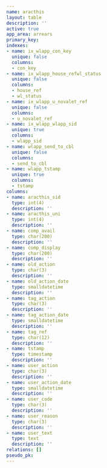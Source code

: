 ```yaml
---
name: aracthis
layout: table
description: ''
active: true
app_area: arrears
primary_key: 
indexes:
- name: ix_wlapp_con_key
  unique: false
  columns:
  - con_key
- name: ix_wlapp_house_refwl_status
  unique: false
  columns:
  - house_ref
  - wl_status
- name: ix_wlapp_u_novalet_ref
  unique: false
  columns:
  - u_novalet_ref
- name: ix_wlapp_wlapp_sid
  unique: true
  columns:
  - wlapp_sid
- name: wlapp_send_to_cbl
  unique: false
  columns:
  - send_to_cbl
- name: wlapp_tstamp
  unique: true
  columns:
  - tstamp
columns:
- name: aracthis_sid
  type: int(4)
  description: ''
- name: aracthis_uni
  type: int(4)
  description: ''
- name: comp_avail
  type: char(200)
  description: ''
- name: comp_display
  type: char(200)
  description: ''
- name: old_action
  type: char(3)
  description: ''
- name: old_action_date
  type: smalldatetime
  description: ''
- name: tag_action
  type: char(3)
  description: ''
- name: tag_action_date
  type: smalldatetime
  description: ''
- name: tag_ref
  type: char(12)
  description: ''
- name: tstamp
  type: timestamp
  description: ''
- name: user_action
  type: char(3)
  description: ''
- name: user_action_date
  type: smalldatetime
  description: ''
- name: user_code
  type: char(3)
  description: ''
- name: user_reason
  type: char(3)
  description: ''
- name: user_text
  type: text
  description: ''
relations: []
pseudo_pk: 
---
```


